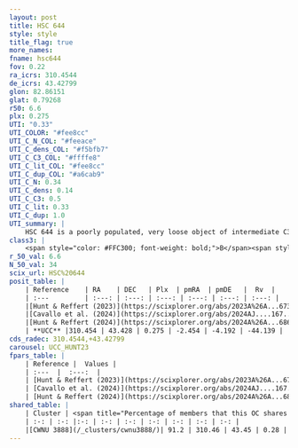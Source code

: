```yaml
---
layout: post
title: HSC 644
style: style
title_flag: true
more_names: 
fname: hsc644
fov: 0.22
ra_icrs: 310.4544
de_icrs: 43.42799
glon: 82.86151
glat: 0.79268
r50: 6.6
plx: 0.275
UTI: "0.33"
UTI_COLOR: "#fee8cc"
UTI_C_N_COL: "#feeace"
UTI_C_dens_COL: "#f5bfb7"
UTI_C_C3_COL: "#ffffe8"
UTI_C_lit_COL: "#fee8cc"
UTI_C_dup_COL: "#a6cab9"
UTI_C_N: 0.34
UTI_C_dens: 0.14
UTI_C_C3: 0.5
UTI_C_lit: 0.33
UTI_C_dup: 1.0
UTI_summary: |
    HSC 644 is a poorly populated, very loose object of intermediate C3 quality. It was recently reported in the literature. This object shares a large percentage of members with a later reported entry.
class3: |
    <span style="color: #FFC300; font-weight: bold;">B</span><span style="color: #FFC300; font-weight: bold;">B</span>
r_50_val: 6.6
N_50_val: 34
scix_url: HSC%20644
posit_table: |
    | Reference    | RA    | DEC   | Plx  | pmRA  | pmDE   |  Rv  |
    | :---         | :---: | :---: | :---: | :---: | :---: | :---: |
    |[Hunt & Reffert (2023)](https://scixplorer.org/abs/2023A%26A...673A.114H) | 310.462 | 43.399 | 0.296 | -2.459 | -4.198 | -- |
    |[Cavallo et al. (2024)](https://scixplorer.org/abs/2024AJ....167...12C) | 310.449 | 43.453 | 0.288 | -- | -- | -- |
    |[Hunt & Reffert (2024)](https://scixplorer.org/abs/2024A%26A...686A..42H) | 310.462 | 43.399 | 0.296 | -2.459 | -4.198 | -- |
    | **UCC** |310.454 | 43.428 | 0.275 | -2.454 | -4.192 | -44.139 | 
cds_radec: 310.4544,+43.42799
carousel: UCC_HUNT23
fpars_table: |
    | Reference |  Values |
    | :---  |  :---:  |
    | [Hunt & Reffert (2023)](https://scixplorer.org/abs/2023A%26A...673A.114H) | `AV50=5.482, diffAV50=2.477, MOD50=12.501, logAge50=6.824` |
    | [Cavallo et al. (2024)](https://scixplorer.org/abs/2024AJ....167...12C) | `AV50=4.43, dMod50=12.53, logAge50=7.31, [Fe/H]50=0.73` |
    | [Hunt & Reffert (2024)](https://scixplorer.org/abs/2024A%26A...686A..42H) | `MassJ=799.309` |
shared_table: |
    | Cluster | <span title="Percentage of members that this OC shares with the ones listed">%</span>   | RA   | DEC   | Plx   | pmRA  | pmDE  | Rv | UTI |
    | :-: | :-: |:-: | :-: | :-: | :-: | :-: | :-: | :-: |
    |[CWNU 3888](/_clusters/cwnu3888/)| 91.2 | 310.46 | 43.45 | 0.28 | -2.45 | -4.19 | -44.14 |0.03 |
---
```

